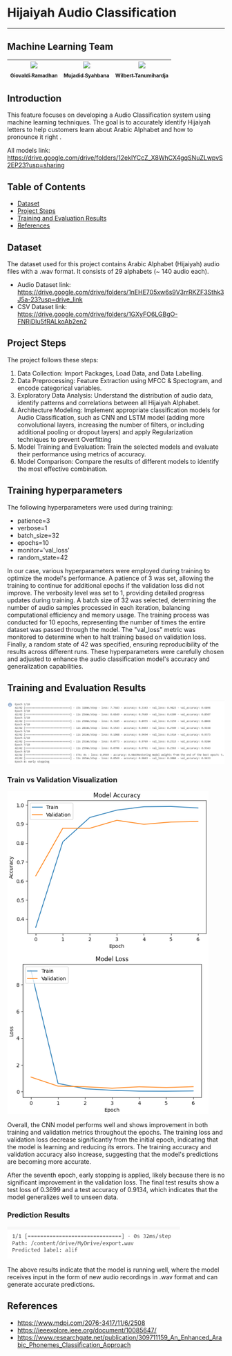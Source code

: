 # Hijaiyah Audio Classification
---

## Machine Learning Team 
| [<img src="https://avatars.githubusercontent.com/u/70382269?v=4" width="75px;"/><br /><sub>Giovaldi Ramadhan</sub>](https://github.com/giovaldir)<br /> | [<img src="https://avatars.githubusercontent.com/u/126967488?v=4" width="75px;"/><br /><sub>Mujadid Syahbana</sub>](https://github.com/mujadidsyahbana)<br /> | [<img src="https://avatars.githubusercontent.com/u/90538472?v=4" width="75px;"/><br /><sub>Wilbert Tanumihardja</sub>](https://github.com/WTanumihardja)<br /> | 
| :---: | :---: | :---: |

## Introduction

This feature focuses on developing a Audio Classification system using machine learning techniques. The goal is to accurately identify Hijaiyah letters to help customers learn about Arabic Alphabet and how to pronounce it right .

All models link: https://drive.google.com/drive/folders/12eklYCcZ_X8WhCX4gqSNuZLwpvS2EP23?usp=sharing

## Table of Contents

- [Dataset](#dataset)
- [Project Steps](#project-steps)
- [Training and Evaluation Results](#training-and-evaluation-results)
- [References](#references)

## Dataset

The dataset used for this project contains Arabic Alphabet (Hijaiyah) audio files with a .wav format. It consists of 29 alphabets (~ 140 audio each). 

- Audio Dataset link: https://drive.google.com/drive/folders/1nEHE705xw6s9V3rrRKZF3Sthk3J5a-23?usp=drive_link
- CSV Dataset link: https://drive.google.com/drive/folders/1GXyFO6LGBgO-FNRjDIu5fRALkoAb2en2



## Project Steps

The project follows these steps:

1. Data Collection: Import Packages, Load Data, and Data Labelling.
1. Data Preprocessing: Feature Extraction using MFCC & Spectogram, and encode categorical variables.
2. Exploratory Data Analysis: Understand the distribution of audio data, identify patterns and correlations between all Hijaiyah Alphabet.
3. Architecture Modeling: Implement appropriate classification models for Audio Classification, such as CNN and LSTM model (adding more convolutional layers, increasing the number of filters, or including additional pooling or dropout layers) and apply Regularization techniques to prevent Overfitting
5. Model Training and Evaluation: Train the selected models and evaluate their performance using metrics of accuracy.
6. Model Comparison: Compare the results of different models to identify the most effective combination.

## Training hyperparameters
The following hyperparameters were used during training:

- patience=3
- verbose=1
- batch_size=32
- epochs=10
- monitor='val_loss'
- random_state=42

In our case, various hyperparameters were employed during training to optimize the model's performance. A patience of 3 was set, allowing the training to continue for additional epochs if the validation loss did not improve. The verbosity level was set to 1, providing detailed progress updates during training. A batch size of 32 was selected, determining the number of audio samples processed in each iteration, balancing computational efficiency and memory usage. The training process was conducted for 10 epochs, representing the number of times the entire dataset was passed through the model. The "val_loss" metric was monitored to determine when to halt training based on validation loss. Finally, a random state of 42 was specified, ensuring reproducibility of the results across different runs. These hyperparameters were carefully chosen and adjusted to enhance the audio classification model's accuracy and generalization capabilities.

## Training and Evaluation Results
![](EpochModelCNN.png)

### Train vs Validation Visualization
![](TrainvsVal.png)

Overall, the CNN model performs well and shows improvement in both training and validation metrics throughout the epochs. The training loss and validation loss decrease significantly from the initial epoch, indicating that the model is learning and reducing its errors. The training accuracy and validation accuracy also increase, suggesting that the model's predictions are becoming more accurate.

After the seventh epoch, early stopping is applied, likely because there is no significant improvement in the validation loss. The final test results show a test loss of 0.3699 and a test accuracy of 0.9134, which indicates that the model generalizes well to unseen data.

### Prediction Results
<img src="Predictioin.png" alt="Image" width="400">

The above results indicate that the model is running well, where the model receives input in the form of new audio recordings in .wav format and can generate accurate predictions.

## References
- https://www.mdpi.com/2076-3417/11/6/2508
- https://ieeexplore.ieee.org/document/10085647/
- https://www.researchgate.net/publication/309711159_An_Enhanced_Arabic_Phonemes_Classification_Approach
